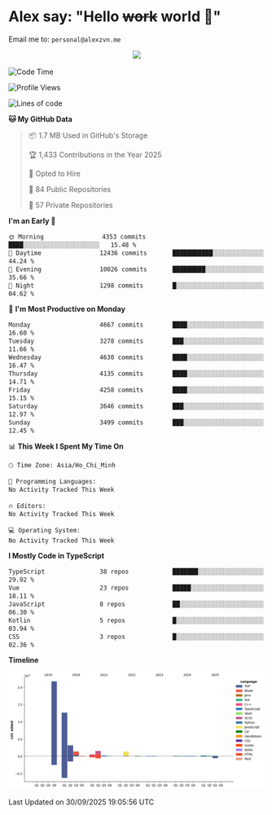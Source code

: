 # Alex say: "Hello ~~work~~ world 🐾"
Email me to: `personal@alexzvn.me`


<p align=center>
  <a href="https://skillicons.dev">
    <img src="https://skillicons.dev/icons?i=ts,js,php,nodejs,bun,vue,nuxt,react,svelte,tauri,laravel,rust,mongodb,docker,electron,redis,rabbitmq,tailwind,git,cloudflare,elysia,mysql,nginx,rollupjs,sentry,ubuntu,yarn,html,css,vite" />
  </a>
</p>

<!--START_SECTION:waka-->
![Code Time](http://img.shields.io/badge/Code%20Time-1%2C066%20hrs%2055%20mins-blue)

![Profile Views](http://img.shields.io/badge/Profile%20Views-11-blue)

![Lines of code](https://img.shields.io/badge/From%20Hello%20World%20I%27ve%20Written-43.6%20million%20lines%20of%20code-blue)

**🐱 My GitHub Data** 

> 📦 1.7 MB Used in GitHub's Storage 
 > 
> 🏆 1,433 Contributions in the Year 2025
 > 
> 💼 Opted to Hire
 > 
> 📜 84 Public Repositories 
 > 
> 🔑 57 Private Repositories 
 > 
**I'm an Early 🐤** 

```text
🌞 Morning                4353 commits        ████░░░░░░░░░░░░░░░░░░░░░   15.48 % 
🌆 Daytime                12436 commits       ███████████░░░░░░░░░░░░░░   44.24 % 
🌃 Evening                10026 commits       █████████░░░░░░░░░░░░░░░░   35.66 % 
🌙 Night                  1298 commits        █░░░░░░░░░░░░░░░░░░░░░░░░   04.62 % 
```
📅 **I'm Most Productive on Monday** 

```text
Monday                   4667 commits        ████░░░░░░░░░░░░░░░░░░░░░   16.60 % 
Tuesday                  3278 commits        ███░░░░░░░░░░░░░░░░░░░░░░   11.66 % 
Wednesday                4630 commits        ████░░░░░░░░░░░░░░░░░░░░░   16.47 % 
Thursday                 4135 commits        ████░░░░░░░░░░░░░░░░░░░░░   14.71 % 
Friday                   4258 commits        ████░░░░░░░░░░░░░░░░░░░░░   15.15 % 
Saturday                 3646 commits        ███░░░░░░░░░░░░░░░░░░░░░░   12.97 % 
Sunday                   3499 commits        ███░░░░░░░░░░░░░░░░░░░░░░   12.45 % 
```


📊 **This Week I Spent My Time On** 

```text
🕑︎ Time Zone: Asia/Ho_Chi_Minh

💬 Programming Languages: 
No Activity Tracked This Week

🔥 Editors: 
No Activity Tracked This Week

💻 Operating System: 
No Activity Tracked This Week
```

**I Mostly Code in TypeScript** 

```text
TypeScript               38 repos            ███████░░░░░░░░░░░░░░░░░░   29.92 % 
Vue                      23 repos            █████░░░░░░░░░░░░░░░░░░░░   18.11 % 
JavaScript               8 repos             ██░░░░░░░░░░░░░░░░░░░░░░░   06.30 % 
Kotlin                   5 repos             █░░░░░░░░░░░░░░░░░░░░░░░░   03.94 % 
CSS                      3 repos             █░░░░░░░░░░░░░░░░░░░░░░░░   02.36 % 
```



**Timeline**

![Lines of Code chart](https://raw.githubusercontent.com/alexzvn/alexzvn/main/assets/bar_graph.png)


 Last Updated on 30/09/2025 19:05:56 UTC
<!--END_SECTION:waka-->
